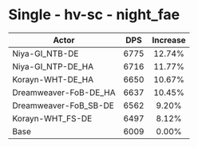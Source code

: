 # Single - hv-sc - night_fae
| Actor | DPS | Increase |
|---|:---:|:---:|
|Niya-GI_NTB-DE|6775|12.74%|
|Niya-GI_NTP-DE_HA|6716|11.77%|
|Korayn-WHT-DE_HA|6650|10.67%|
|Dreamweaver-FoB-DE_HA|6637|10.45%|
|Dreamweaver-FoB_SB-DE|6562|9.20%|
|Korayn-WHT_FS-DE|6497|8.12%|
|Base|6009|0.00%|
